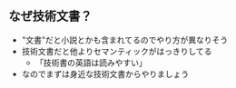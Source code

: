 ## なぜ技術文書？

-   "文書"だと小説とかも含まれてるのでやり方が異なりそう
-   技術文書だと他よりセマンティックがはっきりしてる
    -   「技術書の英語は読みやすい」
-   なのでまずは身近な技術文書からやりましょう

